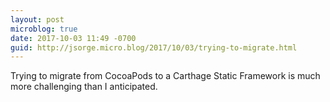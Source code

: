 ```yaml
---
layout: post
microblog: true
date: 2017-10-03 11:49 -0700
guid: http://jsorge.micro.blog/2017/10/03/trying-to-migrate.html
---
```

Trying to migrate from CocoaPods to a Carthage Static Framework is much more challenging than I anticipated.
